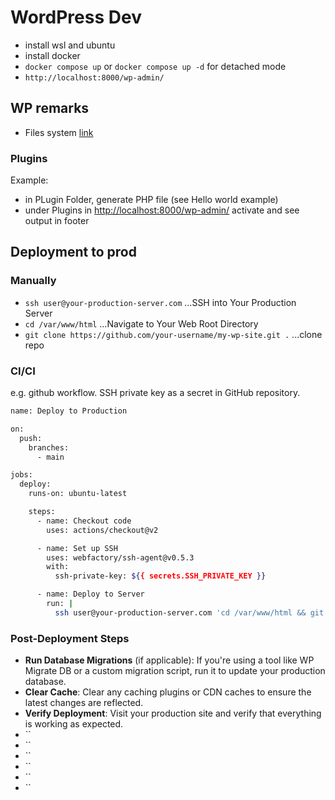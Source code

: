 # WordPress Dev

- install wsl and ubuntu
- install docker
- `docker compose up` or `docker compose up -d` for detached mode
- `http://localhost:8000/wp-admin/`

## WP remarks

- Files system [link](https://www.youtube.com/watch?v=Bz-UB_KjufU)

### Plugins

Example:

- in PLugin Folder, generate PHP file (see Hello world example)
- under Plugins in <http://localhost:8000/wp-admin/> activate and see output in footer

## Deployment to prod

### Manually

- `ssh user@your-production-server.com` ...SSH into Your Production Server
- `cd /var/www/html` ...Navigate to Your Web Root Directory
- `git clone https://github.com/your-username/my-wp-site.git .` ...clone repo

### CI/CI

e.g. github workflow. SSH private key as a secret in GitHub repository.

```sh
name: Deploy to Production

on:
  push:
    branches:
      - main

jobs:
  deploy:
    runs-on: ubuntu-latest

    steps:
      - name: Checkout code
        uses: actions/checkout@v2

      - name: Set up SSH
        uses: webfactory/ssh-agent@v0.5.3
        with:
          ssh-private-key: ${{ secrets.SSH_PRIVATE_KEY }}

      - name: Deploy to Server
        run: |
          ssh user@your-production-server.com 'cd /var/www/html && git pull origin main && composer install && npm install && npm run build'
```

### Post-Deployment Steps

- **Run Database Migrations** (if applicable): If you're using a tool like WP Migrate DB or a custom migration script, run it to update your production database.
- **Clear Cache**: Clear any caching plugins or CDN caches to ensure the latest changes are reflected.
- **Verify Deployment**: Visit your production site and verify that everything is working as expected.
- ``
- ``
- ``
- ``
- ``
- ``
